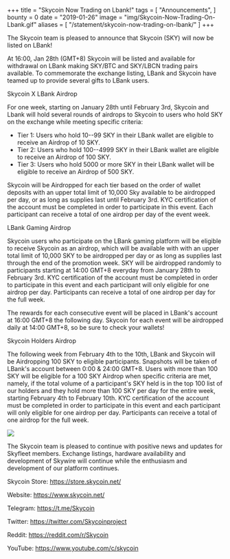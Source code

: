 +++
title = "Skycoin Now Trading on Lbank!"
tags = [
	"Announcements",
]
bounty = 0
date = "2019-01-26"
image = "img/Skycoin-Now-Trading-On-Lbank.gif"
aliases = [
	"/statement/skycoin-now-trading-on-lbank/"
]
+++


The Skycoin team is pleased to announce that Skycoin (SKY) will now be listed on LBank!

At 16:00, Jan 28th (GMT+8) Skycoin will be listed and available for withdrawal on LBank making SKY/BTC and SKY/LBCN trading pairs available. To commemorate the exchange listing, LBank and Skycoin have teamed up to provide several gifts to LBank users.

Skycoin X LBank Airdrop

For one week, starting on January 28th until February 3rd, Skycoin and Lbank will hold several rounds of airdrops to Skycoin to users who hold SKY on the exchange while meeting specific criteria:

-   Tier 1: Users who hold 10--99 SKY in their LBank wallet are eligible to receive an Airdrop of 10 SKY.
-   Tier 2: Users who hold 100--4999 SKY in their LBank wallet are eligible to receive an Airdrop of 100 SKY.
-   Tier 3: Users who hold 5000 or more SKY in their LBank wallet will be eligible to receive an Airdrop of 500 SKY.

Skycoin will be Airdropped for each tier based on the order of wallet deposits with an upper total limit of 10,000 Sky available to be airdropped per day, or as long as supplies last until February 3rd. KYC certification of the account must be completed in order to participate in this event. Each participant can receive a total of one airdrop per day of the event week.

LBank Gaming Airdrop

Skycoin users who participate on the LBank gaming platform will be eligible to receive Skycoin as an airdrop, which will be available with with an upper total limit of 10,000 SKY to be airdropped per day or as long as supplies last through the end of the promotion week. SKY will be airdropped randomly to participants starting at 14:00 GMT+8 everyday from January 28th to February 3rd. KYC certification of the account must be completed in order to participate in this event and each participant will only eligible for one airdrop per day. Participants can receive a total of one airdrop per day for the full week.

The rewards for each consecutive event will be placed in LBank's account at 16:00 GMT+8 the following day. Skycoin for each event will be airdropped daily at 14:00 GMT+8, so be sure to check your wallets!

Skycoin Holders Airdrop

The following week from February 4th to the 10th, LBank and Skycoin will be Airdropping 100 SKY to eligible participants. Snapshots will be taken of LBank's account between 0:00 & 24:00 GMT+8. Users with more than 100 SKY will be eligible for a 100 SKY Airdrop when specific criteria are met, namely, if the total volume of a participant's SKY held is in the top 100 list of our holders and they hold more than 100 SKY per day for the entire week, starting February 4th to February 10th. KYC certification of the account must be completed in order to participate in this event and each participant will only eligible for one airdrop per day. Participants can receive a total of one airdrop for the full week.

![](/img/lbank-listing.jpg)

The Skycoin team is pleased to continue with positive news and updates for Skyfleet members. Exchange listings, hardware availability and development of Skywire will continue while the enthusiasm and development of our platform continues.

Skycoin Store: <https://store.skycoin.net/>

Website: <https://www.skycoin.net/>

Telegram: <https://t.me/Skycoin>

Twitter: <https://twitter.com/Skycoinproject>

Reddit: <https://reddit.com/r/Skycoin>

YouTube: <https://www.youtube.com/c/skycoin>
